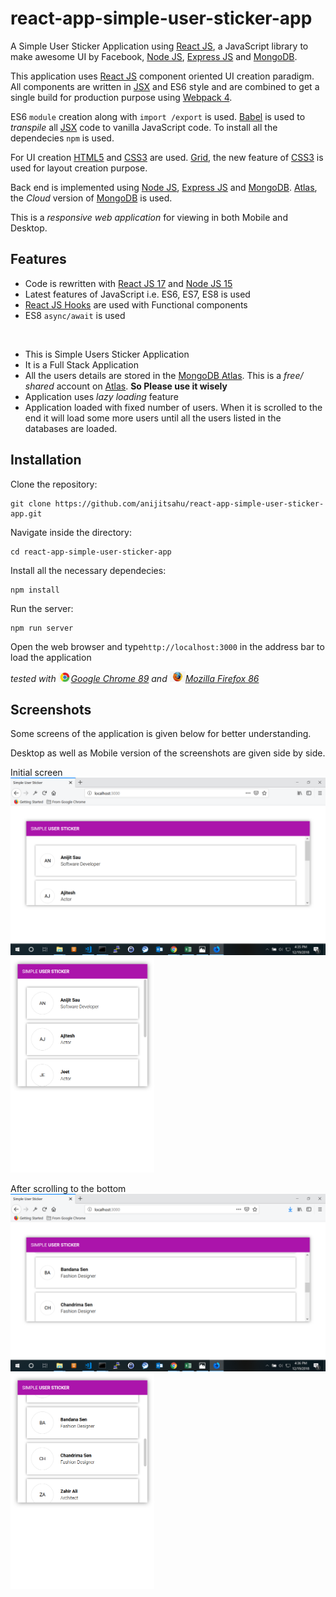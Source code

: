 # react-app-simple-user-sticker-app
A Simple User Sticker Application using [React JS](https://reactjs.org/docs/getting-started.html), a JavaScript library to make awesome UI by Facebook, [Node JS](https://nodejs.org/en/docs), [Express JS](https://expressjs.com/en/api.html) and [MongoDB](https://docs.mongodb.com/).  

This application uses [React JS](https://reactjs.org/docs/getting-started.html) component oriented UI creation paradigm. All components are written in [JSX](https://reactjs.org/docs/jsx-in-depth.html) and ES6 style and are
combined to get a single build for production purpose using [Webpack 4](https://webpack.js.org/concepts/). 

ES6 `module` creation along with `import /export` is used. [Babel](https://babeljs.io/docs/en/babel-preset-react) is used to *transpile* all [JSX](https://reactjs.org/docs/jsx-in-depth.html) code to vanilla JavaScript code. To install all the dependecies `npm` is used.

For UI creation [HTML5](https://www.w3schools.com/html/html5_intro.asp) and [CSS3](https://www.w3schools.com/css/) are used. [Grid](https://developer.mozilla.org/en-US/docs/Web/CSS/CSS_Grid_Layout), the new feature of [CSS3](https://www.w3schools.com/css/) is used for layout creation purpose.

Back end is implemented using [Node JS](https://nodejs.org/en/docs/), [Express JS](https://expressjs.com/en/api.html) and [MongoDB](https://docs.mongodb.com/). [Atlas](https://www.mongodb.com/cloud/atlas), the *Cloud* version of [MongoDB](https://docs.mongodb.com/)
is used.

This is a *responsive web application* for viewing in both Mobile and Desktop.


## Features
- Code is rewritten with [React JS 17](https://reactjs.org/docs/getting-started.html) and [Node JS 15](https://nodejs.org/en/docs/)
- Latest features of JavaScript i.e. ES6, ES7, ES8 is used
- [React JS Hooks](https://reactjs.org/docs/hooks-intro.html) are used with Functional components
- ES8 `async/await` is used

<br/>

- This is Simple Users Sticker Application
- It is a Full Stack Application
- All the users details are stored in the [MongoDB Atlas](https://www.mongodb.com/cloud/atlas). This is a *free/ shared* account on [Atlas](https://www.mongodb.com/cloud/atlas). **So Please use it wisely**
- Application uses *lazy loading* feature
- Application loaded with fixed number of users. When it is scrolled to the end it will load some more users until all the users listed in the databases are loaded.


## Installation

Clone the repository:
```
git clone https://github.com/anijitsahu/react-app-simple-user-sticker-app.git
```
Navigate inside the directory: 
```
cd react-app-simple-user-sticker-app
```
Install all the necessary dependecies: 
```
npm install
``` 
Run the server: 
```
npm run server
```
Open the web browser and type`http://localhost:3000` in the address bar to load the application 
 
*tested with <img src="screenshots/chrome.png" width="20px" title="Google Chrome">[Google Chrome 89](https://www.google.com/chrome/) and <img src="screenshots/firefox.png" width="25px" title="Firefox Developer edition">[Mozilla Firefox 86](https://www.mozilla.org/en-US/firefox/new/)*  

## Screenshots

Some screens of the application is given below for better understanding. 

Desktop as well as Mobile version of the screenshots are given side by side.

<p> Initial screen <br/> 
 <img src="screenshots/desktop 1.png" width="590px" title="initial screen"/>
 <img src="screenshots/mobile 1.png" width="230px" title="initial screen"/> 
</p>
 
 <p> After scrolling to the bottom <br/> 
 <img src="screenshots/desktop 2.png" width="590px" title="After scrolling to the bottom  screen"/>
 <img src="screenshots/mobile 2.png" width="230px" title="After scrolling to the bottom  screen"/> 
</p>


